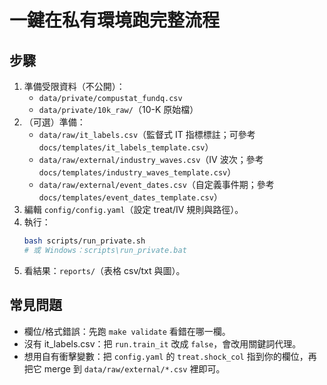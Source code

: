 
# 一鍵在私有環境跑完整流程

## 步驟
1. 準備受限資料（不公開）：
   - `data/private/compustat_fundq.csv`
   - `data/private/10k_raw/`（10-K 原始檔）
2. （可選）準備：
   - `data/raw/it_labels.csv`（監督式 IT 指標標註；可參考 `docs/templates/it_labels_template.csv`）
   - `data/raw/external/industry_waves.csv`（IV 波次；參考 `docs/templates/industry_waves_template.csv`）
   - `data/raw/external/event_dates.csv`（自定義事件期；參考 `docs/templates/event_dates_template.csv`）
3. 編輯 `config/config.yaml`（設定 treat/IV 規則與路徑）。
4. 執行：
   ```bash
   bash scripts/run_private.sh
   # 或 Windows：scripts\run_private.bat
   ```
5. 看結果：`reports/`（表格 csv/txt 與圖）。

## 常見問題
- 欄位/格式錯誤：先跑 `make validate` 看錯在哪一欄。
- 沒有 it_labels.csv：把 `run.train_it` 改成 `false`，會改用關鍵詞代理。
- 想用自有衝擊變數：把 `config.yaml` 的 `treat.shock_col` 指到你的欄位，再把它 merge 到 `data/raw/external/*.csv` 裡即可。

